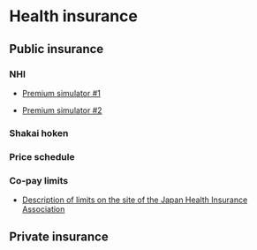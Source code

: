# Health insurance

## Public insurance

### NHI

- [Premium simulator #1](http://www.kokuho-keisan.com/)

- [Premium simulator #2](https://5kuho.com/keisan/)

### Shakai hoken

### Price schedule

### Co-pay limits

- [Description of limits on the site of the Japan Health Insurance Association](https://www.kyoukaikenpo.or.jp/g3/sb3030/r150/)

## Private insurance
